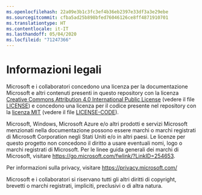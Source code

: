 ```yaml
---
ms.openlocfilehash: 22a09e3b1c3fc3ef4b36eb2397e33df3a3e29ebe
ms.sourcegitcommit: cfba5ad25b898bfed76046126ce8ff4871910701
ms.translationtype: HT
ms.contentlocale: it-IT
ms.lasthandoff: 05/04/2020
ms.locfileid: "71247366"
---
```

# <a name="legal-notices"></a>Informazioni legali

Microsoft e i collaboratori concedono una licenza per la documentazione Microsoft e altri contenuti presenti in questo repository con la licenza [Creative Commons Attribution 4.0 International Public License](https://creativecommons.org/licenses/by/4.0/legalcode) (vedere il file [LICENSE](LICENSE)) e concedono una licenza per il codice presente nel repository con la [licenza MIT](https://opensource.org/licenses/MIT) (vedere il file [LICENSE-CODE](LICENSE-CODE)).

Microsoft, Windows, Microsoft Azure e/o altri prodotti e servizi Microsoft menzionati nella documentazione possono essere marchi o marchi registrati di Microsoft Corporation negli Stati Uniti e/o in altri paesi.
Le licenze per questo progetto non concedono il diritto a usare eventuali nomi, logo o marchi registrati di Microsoft.
Per le linee guida generali dei marchi di Microsoft, visitare https://go.microsoft.com/fwlink/?LinkID=254653.

Per informazioni sulla privacy, visitare https://privacy.microsoft.com/

Microsoft e i collaboratori si riservano tutti gli altri diritti di copyright, brevetti o marchi registrati, impliciti, preclusivi o di altra natura.
